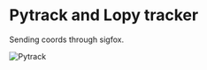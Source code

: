 # Pytrack and Lopy tracker

Sending coords through sigfox.

![Pytrack](https://pycom.io/wp-content/uploads/2020/03/Website-Product-Shots-Pytrack-front-LoPy4.png)